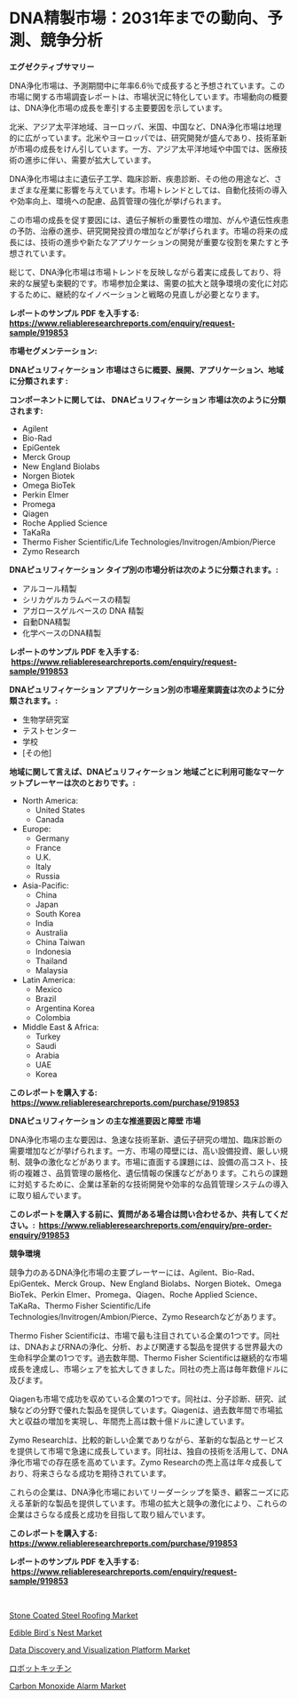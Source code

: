 <p><h1>DNA精製市場：2031年までの動向、予測、競争分析</h1></p><p><strong>エグゼクティブサマリー</strong></p>
<p><p>DNA浄化市場は、予測期間中に年率6.6％で成長すると予想されています。この市場に関する市場調査レポートは、市場状況に特化しています。市場動向の概要は、DNA浄化市場の成長を牽引する主要要因を示しています。</p><p>北米、アジア太平洋地域、ヨーロッパ、米国、中国など、DNA浄化市場は地理的に広がっています。北米やヨーロッパでは、研究開発が盛んであり、技術革新が市場の成長をけん引しています。一方、アジア太平洋地域や中国では、医療技術の進歩に伴い、需要が拡大しています。</p><p>DNA浄化市場は主に遺伝子工学、臨床診断、疾患診断、その他の用途など、さまざまな産業に影響を与えています。市場トレンドとしては、自動化技術の導入や効率向上、環境への配慮、品質管理の強化が挙げられます。</p><p>この市場の成長を促す要因には、遺伝子解析の重要性の増加、がんや遺伝性疾患の予防、治療の進歩、研究開発投資の増加などが挙げられます。市場の将来の成長には、技術の進歩や新たなアプリケーションの開発が重要な役割を果たすと予想されています。</p><p>総じて、DNA浄化市場は市場トレンドを反映しながら着実に成長しており、将来的な展望も楽観的です。市場参加企業は、需要の拡大と競争環境の変化に対応するために、継続的なイノベーションと戦略の見直しが必要となります。</p></p>
<p><strong>レポートのサンプル PDF を入手する: <a href="https://www.reliableresearchreports.com/enquiry/request-sample/919853">https://www.reliableresearchreports.com/enquiry/request-sample/919853</a></strong></p>
<p><strong>市場セグメンテーション:</strong></p>
<p><strong> DNAピュリフィケーション 市場はさらに概要、展開、アプリケーション、地域に分類されます :</strong></p>
<p><strong>コンポーネントに関しては、 DNAピュリフィケーション 市場は次のように分類されます: &nbsp;</strong></p>
<p><ul><li>Agilent</li><li>Bio-Rad</li><li>EpiGentek</li><li>Merck Group</li><li>New England Biolabs</li><li>Norgen Biotek</li><li>Omega BioTek</li><li>Perkin Elmer</li><li>Promega</li><li>Qiagen</li><li>Roche Applied Science</li><li>TaKaRa</li><li>Thermo Fisher Scientific/Life Technologies/Invitrogen/Ambion/Pierce</li><li>Zymo Research</li></ul></p>
<p><strong> DNAピュリフィケーション タイプ別の市場分析は次のように分類されます。:</strong></p>
<p><ul><li>アルコール精製</li><li>シリカゲルカラムベースの精製</li><li>アガロースゲルベースの DNA 精製</li><li>自動DNA精製</li><li>化学ベースのDNA精製</li></ul></p>
<p><strong>レポートのサンプル PDF を入手する: &nbsp;<a href="https://www.reliableresearchreports.com/enquiry/request-sample/919853">https://www.reliableresearchreports.com/enquiry/request-sample/919853</a></strong></p>
<p><strong> DNAピュリフィケーション アプリケーション別の市場産業調査は次のように分類されます。:</strong></p>
<p><ul><li>生物学研究室</li><li>テストセンター</li><li>学校</li><li>[その他]</li></ul></p>
<p><strong>地域に関して言えば、DNAピュリフィケーション 地域ごとに利用可能なマーケットプレーヤーは次のとおりです。:</strong></p>
<p><ul>
    <li>
        North America:
        <ul>
            <li>United States</li>
            <li>Canada</li>
        </ul>
    </li>
    <li>
        Europe:
        <ul>
            <li>Germany</li>
            <li>France</li>
            <li>U.K.</li>
            <li>Italy</li>
            <li>Russia</li>
        </ul>
    </li>
    <li>
        Asia-Pacific:
        <ul>
            <li>China</li>
            <li>Japan</li>
            <li>South Korea</li>
            <li>India</li>
            <li>Australia</li>
            <li>China Taiwan</li>
            <li>Indonesia</li>
            <li>Thailand</li>
            <li>Malaysia</li>
        </ul>
    </li>
    <li>
        Latin America:
        <ul>
            <li>Mexico</li>
            <li>Brazil</li>
            <li>Argentina Korea</li>
            <li>Colombia</li>
        </ul>
    </li>
    <li>
        Middle East & Africa:
        <ul>
            <li>Turkey</li>
            <li>Saudi</li>
            <li>Arabia</li>
            <li>UAE</li>
            <li>Korea</li>
        </ul>
    </li>
    </ul></p>
<p><strong>このレポートを購入する: &nbsp;<a href="https://www.reliableresearchreports.com/purchase/919853">https://www.reliableresearchreports.com/purchase/919853</a></strong></p>
<p><strong>DNAピュリフィケーション の主な推進要因と障壁 市場</strong></p>
<p><p>DNA浄化市場の主な要因は、急速な技術革新、遺伝子研究の増加、臨床診断の需要増加などが挙げられます。一方、市場の障壁には、高い設備投資、厳しい規制、競争の激化などがあります。市場に直面する課題には、設備の高コスト、技術の複雑さ、品質管理の厳格化、遺伝情報の保護などがあります。これらの課題に対処するために、企業は革新的な技術開発や効率的な品質管理システムの導入に取り組んでいます。</p></p>
<p><strong>このレポートを購入する前に、質問がある場合は問い合わせるか、共有してください。:&nbsp; <a href="https://www.reliableresearchreports.com/enquiry/pre-order-enquiry/919853">https://www.reliableresearchreports.com/enquiry/pre-order-enquiry/919853</a></strong></p>
<p><strong>競争環境</strong></p>
<p><p>競争力のあるDNA浄化市場の主要プレーヤーには、Agilent、Bio-Rad、EpiGentek、Merck Group、New England Biolabs、Norgen Biotek、Omega BioTek、Perkin Elmer、Promega、Qiagen、Roche Applied Science、TaKaRa、Thermo Fisher Scientific/Life Technologies/Invitrogen/Ambion/Pierce、Zymo Researchなどがあります。</p><p>Thermo Fisher Scientificは、市場で最も注目されている企業の1つです。同社は、DNAおよびRNAの浄化、分析、および関連する製品を提供する世界最大の生命科学企業の1つです。過去数年間、Thermo Fisher Scientificは継続的な市場成長を達成し、市場シェアを拡大してきました。同社の売上高は毎年数億ドルに及びます。</p><p>Qiagenも市場で成功を収めている企業の1つです。同社は、分子診断、研究、試験などの分野で優れた製品を提供しています。Qiagenは、過去数年間で市場拡大と収益の増加を実現し、年間売上高は数十億ドルに達しています。</p><p>Zymo Researchは、比較的新しい企業でありながら、革新的な製品とサービスを提供して市場で急速に成長しています。同社は、独自の技術を活用して、DNA浄化市場での存在感を高めています。Zymo Researchの売上高は年々成長しており、将来さらなる成功を期待されています。</p><p>これらの企業は、DNA浄化市場においてリーダーシップを築き、顧客ニーズに応える革新的な製品を提供しています。市場の拡大と競争の激化により、これらの企業はさらなる成長と成功を目指して取り組んでいます。</p></p>
<p><strong>このレポートを購入する: &nbsp; <a href="https://www.reliableresearchreports.com/purchase/919853">https://www.reliableresearchreports.com/purchase/919853</a></strong></p>
<p><strong>レポートのサンプル PDF を入手する: &nbsp;<a href="https://www.reliableresearchreports.com/enquiry/request-sample/919853">https://www.reliableresearchreports.com/enquiry/request-sample/919853</a></strong><strong></strong></p>
<p>&nbsp;</p>
<p><p><a href="https://issuu.com/reportprime-2/docs/stone-coated-steel-roofing-market-size-2030.pptx">Stone Coated Steel Roofing Market</a></p><p><a href="https://github.com/vimar16th/Market-Research-Report-List-3/blob/main/edible-birds-nest-market.md">Edible Bird`s Nest Market</a></p><p><a href="https://issuu.com/reportprime-2/docs/data-discovery-and-visualization-platform-market-s">Data Discovery and Visualization Platform Market</a></p><p><a href="https://github.com/mohamedbakry57/Market-Research-Report-List-2/blob/main/2586019183031.md">ロボットキッチン</a></p><p><a href="https://github.com/JameTravis/Market-Research-Report-List-3/blob/main/carbon-monoxide-alarm-market.md">Carbon Monoxide Alarm Market</a></p></p>